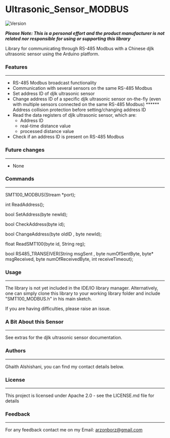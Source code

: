 # Ultrasonic_Sensor_MODBUS

![Version](https://img.shields.io/badge/Version-v1.0.0-green.svg)

***Please Note: This is a personal effort and the product manufacturer is not related nor responsible for using or supporting this library***

 Library for communicating through RS-485 Modbus with a Chinese djlk ultrasonic sensor using the Arduino platform.

### Features
---
* RS-485 Modbus broadcast functionality
* Communication with several sensors on the same RS-485 Modbus
* Set address ID of djlk ultrasonic sensor
* Change address ID of a specific djlk ultrasonic sensor on-the-fly (even with multiple sensors connected on the same RS-485 Modbus)
****** Address collision protection before setting/changing address ID
* Read the data registers of djlk ultrasonic sensor, which are:
  * Address ID
  * real-time distance value
  * processed distance value
* Check if an address ID is present on RS-485 Modbus

### Future changes
---
* None

### Commands
---
SMT100_MODBUS(Stream *port);

int ReadAddress();

bool SetAddress(byte newId);

bool CheckAddress(byte id);

bool ChangeAddress(byte oldID , byte newId);

float ReadSMT100(byte id, String reg);

bool RS485_TRANSEIVER(String msgSent , byte numOfSentByte, byte* msgReceived, byte numOfReceivedByte, int receiveTimeout);

### Usage
---
The library is not yet included in the IDE/IO library manager. Alternatively, one can simply clone this library to your working library folder and include "SMT100_MODBUS.h" in his main sketch.

If you are having difficulties, please raise an issue.

### A Bit About this Sensor
---
See extras for the djlk ultrasonic sensor documentation.

### Authors
---
Ghaith Alshishani, you can find my contact details below.

### License
---
This project is licensed under Apache 2.0 - see the LICENSE.md file for details

### Feedback
---
For any feedback contact me on my Email: arzonborz@gmail.com
